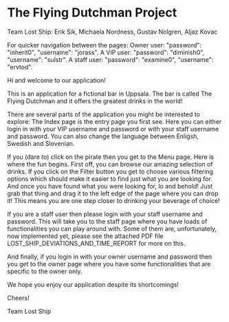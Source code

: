 # The Flying Dutchman Project
Team Lost Ship: Erik Sik, Michaela Nordness, Gustav Nolgren, Aljaz Kovac

For quicker navigation between the pages: 
Owner user: "password": "inherit0", "username": "jorass".
A VIP user: "password": "diminish0", "username": "sulstr".
A staff user: "password": "examine0", "username": "ervtod". 

Hi and welcome to our application!

This is an application for a fictional bar in Uppsala. The bar is called 
The Flying Dutchman and it offers the greatest drinks in the world! 

There are several parts of the application you might be interested to explore:
The Index page is the entry page you first see. Here you can either login in 
with your VIP username and password or with your staff username and password. 
You can also change the language between Enligsh, Swedish and Slovenian. 

If you (dare to) click on the pirate then you get to the Menu page. Here is where
the fun begins. First off, you can browse our amazing selection of drinks. If you
click on the Filter button you get to choose various filtering options which should
make it easier to find just what you are looking for. And once you have found 
what you were looking for, lo and behold! Just grab that thing and drag it to the
left edge of the page where you can drop it! This means you are one step closer 
to drinking your beverage of choice! 

If you are a staff user then please login with your staff username and password. 
This will take you to the staff page where you have loads of functionalities you 
can play around with. Some of them are, unfortunately, now implemented yet, please
see the attached PDF file LOST_SHIP_DEVIATIONS_AND_TIME_REPORT for more on this. 

And finally, if you login in with your owner username and password then you get 
to the owner page where you have some functionalities that are specific to the
owner only. 

We hope you enjoy our application despite its shortcomings! 

Cheers!

Team Lost Ship 

